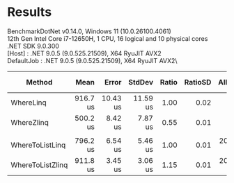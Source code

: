 ﻿# Results

BenchmarkDotNet v0.14.0, Windows 11 (10.0.26100.4061)\
12th Gen Intel Core i7-12650H, 1 CPU, 16 logical and 10 physical cores\
.NET SDK 9.0.300\
  [Host]     : .NET 9.0.5 (9.0.525.21509), X64 RyuJIT AVX2\
  DefaultJob : .NET 9.0.5 (9.0.525.21509), X64 RyuJIT AVX2\


| Method           | Mean     | Error    | StdDev   | Ratio | RatioSD | Allocated | Alloc Ratio |
|----------------- |---------:|---------:|---------:|------:|--------:|----------:|------------:|
| WhereLinq        | 916.7 us | 10.43 us | 11.59 us |  1.00 |    0.02 |      48 B |        1.00 |
| WhereZlinq       | 500.2 us |  8.42 us |  7.87 us |  0.55 |    0.01 |         - |        0.00 |
|                  |          |          |          |       |         |           |             |
| WhereToListLinq  | 796.2 us |  6.54 us |  5.46 us |  1.00 |    0.01 | 2000273 B |        1.00 |
| WhereToListZlinq | 911.8 us |  3.45 us |  3.06 us |  1.15 |    0.01 | 2000217 B |        1.00 |
